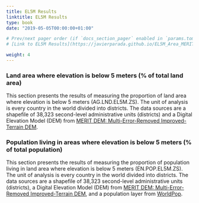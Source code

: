 ```yaml
---
title: EL5M Results
linktitle: EL5M Results
type: book
date: "2019-05-05T00:00:00+01:00"

# Prev/next pager order (if `docs_section_pager` enabled in `params.toml`)
# [Link to EL5M Results](https://javierparada.github.io/EL5M_Area_MERIT)

weight: 4
---
```


### Land area where elevation is below 5 meters (% of total land area)

This section presents the results of measuring the proportion of land area where elevation is below 5 meters (AG.LND.EL5M.ZS). The unit of analysis is every country in the world divided into districts. The data sources are a shapefile of 38,323 second-level administrative units (districts) and a Digital Elevation Model (DEM) from [MERIT DEM: Multi-Error-Removed Improved-Terrain DEM](https://developers.google.com/earth-engine/datasets/catalog/MERIT_DEM_v1_0_3?hl=en).

<div class="flourish-embed flourish-table" data-src="visualisation/7722287"><script src="https://public.flourish.studio/resources/embed.js"></script></div>

### Population living in areas where elevation is below 5 meters (% of total population)

This section presents the results of measuring the proportion of population living in land area where elevation is below 5 meters (EN.POP.EL5M.ZS). The unit of analysis is every country in the world divided into districts. The data sources are a shapefile of 38,323 second-level administrative units (districts), a Digital Elevation Model (DEM) from [MERIT DEM: Multi-Error-Removed Improved-Terrain DEM](https://developers.google.com/earth-engine/datasets/catalog/MERIT_DEM_v1_0_3?hl=en), and a population layer from [WorldPop](https://developers.google.com/earth-engine/datasets/catalog/WorldPop_GP_100m_pop_age_sex_cons_unadj?hl=en). 

<div class="flourish-embed flourish-table" data-src="visualisation/8510115"><script src="https://public.flourish.studio/resources/embed.js"></script></div>